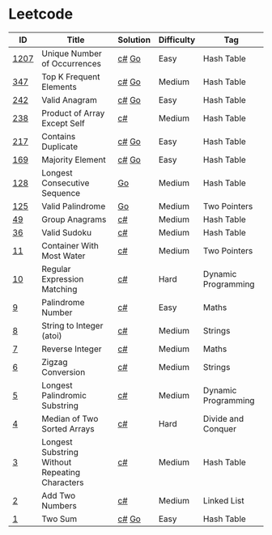 # Leetcode

| ID                                                                                 | Title                                          | Solution                                          | Difficulty | Tag                |
| ---------------------------------------------------------------------------------- | ---------------------------------------------- | ------------------------------------------------- | ---------- | ------------------ |
| [1207](https://leetcode.com/problems/unique-number-of-occurrences/)                | Unique Number of Occurrences                   | [c#](Solutions/_1207.cs) [Go](Solutions/_1207.go) | Easy       | Hash Table         |
| [347](https://leetcode.com/problems/top-k-frequent-elements/)                      | Top K Frequent Elements                        | [c#](Solutions/_347.cs) [Go](Solutions/_347.go)                           | Medium     | Hash Table         |
| [242](https://leetcode.com/problems/valid-anagram/)                                | Valid Anagram                                  | [c#](Solutions/_242.cs) [Go](Solutions/_242.go)                          | Easy       | Hash Table         |
| [238](https://leetcode.com/problems/product-of-array-except-self/)                 | Product of Array Except Self                   | [c#](Solutions/_238.cs)                           | Medium     | Hash Table         |
| [217](https://leetcode.com/problems/contains-duplicate/)                           | Contains Duplicate                             | [c#](Solutions/_217.cs) [Go](Solutions/_217.go)                          | Easy       | Hash Table         |
| [169](https://leetcode.com/problems/majority-element/)                             | Majority Element                               | [c#](Solutions/_169.cs) [Go](Solutions/_169.go)   | Easy       | Hash Table         |
| [128](https://leetcode.com/problems/longest-consecutive-sequence/)                 | Longest Consecutive Sequence                   | [Go](Solutions/_128.go)                            | Medium     | Hash Table         |
| [125](https://leetcode.com/problems/valid-palindrome/)         | Valid Palindrome                                                   | [Go](Solutions/_125.go)                            | Medium     | Two Pointers         |
| [49](https://leetcode.com/problems/group-anagrams/)                                | Group Anagrams                                 | [c#](Solutions/_49.cs)                            | Medium     | Hash Table         |
| [36](https://leetcode.com/problems/valid-sudoku/)                                  | Valid Sudoku                                   | [c#](Solutions/_36.cs)                            | Medium     | Hash Table         |
| [11](https://leetcode.com/problems/container-with-most-water/)                     | Container With Most Water                      | [c#](Solutions/_11.cs)                            | Medium     | Two Pointers                    |
| [10](https://leetcode.com/problems/regular-expression-matching/)                   | Regular Expression Matching                    | [c#](Solutions/_10.cs)                            | Hard       | Dynamic Programming                    |
| [9](https://leetcode.com/problems/palindrome-number/)                              | Palindrome Number                              | [c#](Solutions/_9.cs)                             | Easy       | Maths                    |
| [8](https://leetcode.com/problems/string-to-integer-atoi/)                         | String to Integer (atoi)                       | [c#](Solutions/_8.cs)                             | Medium     | Strings                    |
| [7](https://leetcode.com/problems/reverse-integer/)                                | Reverse Integer                                | [c#](Solutions/_7.cs)                             | Medium     | Maths                    |
| [6](https://leetcode.com/problems/zigzag-conversion/)                              | Zigzag Conversion                              | [c#](Solutions/_6.cs)                             | Medium     | Strings                    |
| [5](https://leetcode.com/problems/longest-palindromic-substring/)                  | Longest Palindromic Substring                  | [c#](Solutions/_5.cs)                             | Medium     | Dynamic Programming                    |
| [4](https://leetcode.com/problems/median-of-two-sorted-arrays/)                    | Median of Two Sorted Arrays                    | [c#](Solutions/_4.cs)                             | Hard       | Divide and Conquer |
| [3](https://leetcode.com/problems/longest-substring-without-repeating-characters/) | Longest Substring Without Repeating Characters | [c#](Solutions/_3.cs)                             | Medium     | Hash Table         |
| [2](https://leetcode.com/problems/add-two-numbers/)                                | Add Two Numbers                                | [c#](Solutions/_2.cs)                             | Medium     | Linked List        |
| [1](https://leetcode.com/problems/two-sum/)                                        | Two Sum                                        | [c#](Solutions/_1.cs) [Go](Solutions/_1.go)       | Easy       | Hash Table         |
